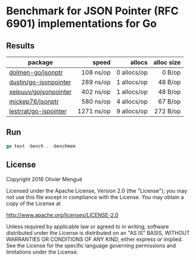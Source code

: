 
# Benchmark for JSON Pointer (RFC 6901) implementations for Go

## Results

| package                                                           | speed       | allocs       | alloc size |
|-------------------------------------------------------------------|------------:|-------------:|-----------:|
| [dolmen-go/jsonptr](https://github.com/dolmen-go/jsonptr)         |   108 ns/op |  0 allocs/op |     0 B/op |
| [dustin/go-jsonpointer](https://github.com/dustin/go-jsonpointer) |   289 ns/op |  1 allocs/op |    48 B/op |
| [xeipuuv/gojsonpointer](https://github.com/xeipuuv/gojsonpointer) |   402 ns/op |  1 allocs/op |    48 B/op |
| [mickep76/jsonptr](https://github.com/mickep76/jsonptr)           |   580 ns/op |  4 allocs/op |    67 B/op |
| [lestrrat/go-jspointer](https://github.com/lestrrat/go-jspointer) |  1271 ns/op |  9 allocs/op |   272 B/op |

## Run

```go
go test -bench . -benchmem
```

## License

Copyright 2016 Olivier Mengué

Licensed under the Apache License, Version 2.0 (the "License");
you may not use this file except in compliance with the License.
You may obtain a copy of the License at

   http://www.apache.org/licenses/LICENSE-2.0

Unless required by applicable law or agreed to in writing, software
distributed under the License is distributed on an "AS IS" BASIS,
WITHOUT WARRANTIES OR CONDITIONS OF ANY KIND, either express or implied.
See the License for the specific language governing permissions and
limitations under the License.
